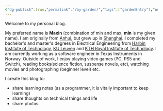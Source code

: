 ```yaml
---
{"dg-publish":true,"permalink":"/my-garden/","tags":["gardenEntry"],"noteIcon":"","created":"2024-01-26T07:00:51.036+01:00","updated":"2024-01-26T07:20:42.351+01:00"}
---
```


Welcome to my personal blog.

My preferred name is **Maxin** (combination of min and max, **min** is my given name). I am originally from [Anhui](https://en.wikipedia.org/wiki/Anhui), but grew up in [Shanghai](https://en.wikipedia.org/wiki/Shanghai). I completed my bachelor's and master's degrees in Electrical Engineering from [Harbin Institute of Technology](https://en.wikipedia.org/wiki/Harbin_Institute_of_Technology), [KU Leuven](https://en.wikipedia.org/wiki/KU_Leuven) and [KTH Royal Institute of Technology](https://en.wikipedia.org/wiki/KTH_Royal_Institute_of_Technology). I am currently working as a software engineer in Texas Instruments in Norway. Outside of work, I enjoy playing video games (PC, PS5 and Switch), reading books(science fiction, suspense novels, etc), watching movies and photographing (beginner level) etc.

I create this blog to:

- share learning notes (as a programmer, it is vitally important to keep learning)
- share thoughts on technical things and life
- share photos